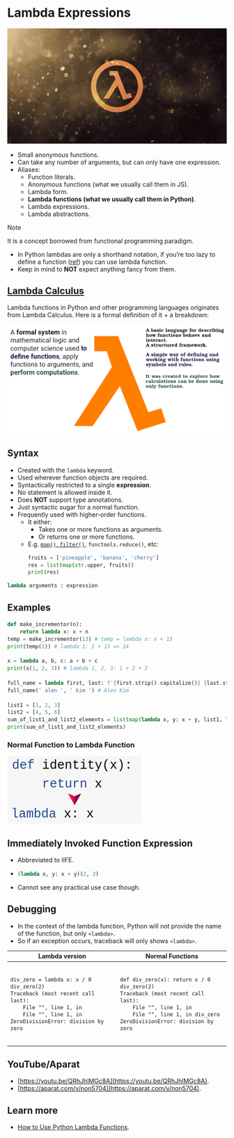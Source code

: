 # Lambda Expressions

![Lambda symbol](./assets/lambda-symbol.png)

- Small anonymous functions.
- Can take any number of arguments, but can only have one expression.
- Aliases:
  - Function literals.
  - Anonymous functions (what we usually call them in JS).
  - Lambda form.
  - **Lambda functions (what we usually call them in Python)**.
  - Lambda expressions.
  - Lambda abstractions.

> [!NOTE]
>
> It is a concept borrowed from functional programming paradigm.
>
> - In Python lambdas are only a shorthand notation, if you’re too lazy to define a function ([ref](https://docs.python.org/3/faq/design.html#why-can-t-lambda-expressions-contain-statements)) you can use lambda function.
> - Keep in mind to **NOT** expect anything fancy from them.

## [Lambda Calculus](https://en.wikipedia.org/wiki/Lambda_calculus)

Lambda functions in Python and other programming languages originates from Lambda Calculus. Here is a formal definition of it + a breakdown:

![Lambda Calculus](./assets/lambda-calculus.png)

## Syntax

- Created with the `lambda` keyword.
- Used wherever function objects are required.
- Syntactically restricted to a single **expression**.
- No statement is allowed inside it.
- Does **NOT** support type annotations.
- Just syntactic sugar for a normal function.
- Frequently used with higher-order functions.
  - It either:
    - Takes one or more functions as arguments.
    - Or returns one or more functions.
  - E.g. [`map()`, `filter()`](https://docs.python.org/3/library/functions.html), `functools.reduce()`, etc:
    ```python
    fruits = ['pineapple', 'banana', 'cherry']
    res = list(map(str.upper, fruits))
    print(res)
    ```

```python
lambda arguments : expression
```

## Examples

```python
def make_incrementor(n):
    return lambda x: x + n
temp = make_incrementor(13) # temp = lambda x: x + 13
print(temp(1)) # lambda 1: 1 + 13 => 14

x = lambda a, b, c: a + b + c
print(x(1, 2, 3)) # lambda 1, 2, 3: 1 + 2 + 3

full_name = lambda first, last: f'{first.strip().capitalize()} {last.strip().title()}'
full_name(' alen ', ' kim ') # Alen Kim

list1 = [1, 2, 3]
list2 = [4, 5, 6]
sum_of_list1_and_list2_elements = list(map(lambda x, y: x + y, list1, list2))
print(sum_of_list1_and_list2_elements)
```

### Normal Function to Lambda Function

![Normal func to lambda](./assets/normal-func-to-lambda.png)

## Immediately Invoked Function Expression

- Abbreviated to IIFE.
- ```python
  (lambda x, y: x + y)(2, 3)
  ```
- Cannot see any practical use case though.

## Debugging

- In the context of the lambda function, Python will not provide the name of the function, but only `<lambda>`.
- So if an exception occurs, traceback will only shows `<lambda>`.

<table>
  <thead>
    <tr>
      <th>Lambda version</th>
      <th>Normal Functions</th>
    </tr>
  </thead>
  <tbody>
    <tr>
      <td>
<pre lang="python">
<code>
div_zero = lambda x: x / 0
div_zero(2)
Traceback (most recent call last):
    File "<stdin>", line 1, in <module>
    File "<stdin>", line 1, in <lambda>
ZeroDivisionError: division by zero
</code>
</pre>
      </td>
      <td>
<pre lang="python">
<code>
def div_zero(x): return x / 0
div_zero(2)
Traceback (most recent call last):
    File "<stdin>", line 1, in <module>
    File "<stdin>", line 1, in div_zero
ZeroDivisionError: division by zero
</code>
</pre>
      </td>
    <tr>
  </tbody>
</table>

## YouTube/Aparat

- [https://youtu.be/QRhJhlMGc8A](https://youtu.be/QRhJhlMGc8A).
- [https://aparat.com/v/non5704](https://aparat.com/v/non5704).

## Learn more

- [How to Use Python Lambda Functions](https://realpython.com/python-lambda/).
